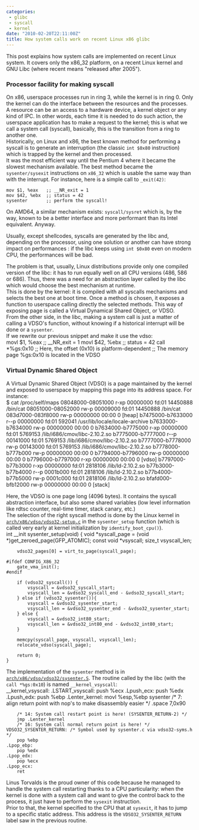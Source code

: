 ```yaml
---
categories: 
 - glibc
 - syscall
 - kernel
date: "2010-02-20T22:11:00Z"
title: How system calls work on recent Linux x86 glibc
---
```


This post explains how system calls are implemented on recent Linux
system. It covers only the x86\_32 platform, on a recent Linux kernel
and GNU Libc (where recent means "released after 2005").

### Processor facility for making syscall

On x86, userspace processes run in ring 3, while the kernel is in ring
0. Only the kernel can do the interface between the resources and the
processes.\
A resource can be an access to a hardware device, a kernel object or any
kind of IPC. In other words, each time it is needed to do such action,
the userspace application has to make a request to the kernel; this is
what we call a system call (syscall), basically, this is the transition
from a ring to another one.\
Historically, on Linux and x86, the best known method for performing a
syscall is to generate an interruption (the classic `int $0x80`
instruction) which is trapped by the kernel and then processed.\
It was the most efficient way until the Pentium 4 where it became the
slowest mechanism available. The best method became the
`sysenter/sysexit` instructions on `x86_32` which is usable the same way
than with the interrupt. For instance, here is a simple call to
`_exit(42)`:

    mov $1, %eax   ;; __NR_exit = 1
    mov $42, %ebx  ;; status = 42
    sysenter       ;; perform the syscall!

On AMD64, a similar mechanism exists: `syscall/sysret` which is, by
the way, known to be a better interface and more performant than its
Intel equivalent. Anyway.

Usually, except shellcodes, syscalls are generated by the libc and,
depending on the processor, using one solution or another can have
strong impact on performances : if the libc keeps using `int $0x80` even
on modern CPU, the performances will be bad.

The problem is that, usually, Linux distributions provide only one
compiled version of the libc: it has to run equally well on all CPU
versions (486, 586 or 686). Thus, there was a need for an abstraction
layer called by the libc which would choose the best mechanism at
runtime.\
This is done by the kernel: it is compiled with all syscalls mechanisms
and selects the best one at boot time. Once a method is chosen, it
exposes a function to userspace calling directly the selected methods.
This way of exposing page is called a Virtual Dynamical Shared Object,
or VDSO.\
From the other side, in the libc, making a system call is just a matter
of calling a VDSO's function, without knowing if a historical interrupt
will be done or a `sysenter`.\
If we rewrite our previous snippet and make it use the vdso:\
    movl $1, %eax   ;; __NR_exit = 1
    movl $42, %ebx   ;; status   = 42
    call *%gs:0x10  ;; Here, the offset (0x10) is platform-dependent
                    ;; The memory page %gs:0x10 is located in the VDSO

### Virtual Dynamic Shared Object

A Virtual Dynamic Shared Object (VDSO) is a page maintained by the
kernel and exposed to userspace by mapping this page into its address
space. For instance:\
    $ cat /proc/self/maps
    08048000-08051000 r-xp 00000000 fd:01 14450888   /bin/cat
    08051000-08052000 rw-p 00009000 fd:01 14450888   /bin/cat
    083d7000-083f8000 rw-p 00000000 00:00 0          [heap]
    b7475000-b7633000 r--p 00000000 fd:01 592041     /usr/lib/locale/locale-archive
    b7633000-b7634000 rw-p 00000000 00:00 0 
    b7634000-b7775000 r-xp 00000000 fd:01 5769153    /lib/i686/cmov/libc-2.10.2.so
    b7775000-b7777000 r--p 00141000 fd:01 5769153    /lib/i686/cmov/libc-2.10.2.so
    b7777000-b7778000 rw-p 00143000 fd:01 5769153    /lib/i686/cmov/libc-2.10.2.so
    b7778000-b777b000 rw-p 00000000 00:00 0 
    b7794000-b7796000 rw-p 00000000 00:00 0 
    b7796000-b7797000 r-xp 00000000 00:00 0          [vdso]
    b7797000-b77b3000 r-xp 00000000 fd:01 2818106    /lib/ld-2.10.2.so
    b77b3000-b77b4000 r--p 0001b000 fd:01 2818106    /lib/ld-2.10.2.so
    b77b4000-b77b5000 rw-p 0001c000 fd:01 2818106    /lib/ld-2.10.2.so
    bfafd000-bfb12000 rw-p 00000000 00:00 0          [stack]

Here, the VDSO is one page long (4096 bytes). It contains the syscall
abstraction interface, but also some shared variables (low level
information like rdtsc counter, real-time timer, stack canary, etc.)\
The selection of the right syscall method is done by the Linux kernel in
[`arch/x86/vdso/vdso32-setup.c`](http://lxr.linux.no/#linux+v2.6.32/arch/x86/vdso/vdso32-setup.c)
in the `sysenter_setup` function (which is called very early at kernel
initialization by `identify_boot_cpu()`).\
    int __init sysenter_setup(void)
    {
        void *syscall_page = (void *)get_zeroed_page(GFP_ATOMIC);
        const void *vsyscall;
        size_t vsyscall_len;

        vdso32_pages[0] = virt_to_page(syscall_page);

    #ifdef CONFIG_X86_32
        gate_vma_init();
    #endif

        if (vdso32_syscall()) {
            vsyscall = &vdso32_syscall_start;
            vsyscall_len = &vdso32_syscall_end - &vdso32_syscall_start;
        } else if (vdso32_sysenter()){
            vsyscall = &vdso32_sysenter_start;
            vsyscall_len = &vdso32_sysenter_end - &vdso32_sysenter_start;
        } else {
            vsyscall = &vdso32_int80_start;
            vsyscall_len = &vdso32_int80_end - &vdso32_int80_start;
        }

        memcpy(syscall_page, vsyscall, vsyscall_len);
        relocate_vdso(syscall_page);

        return 0;
    }

The implementation of the `sysenter` method is in
[`arch/x86/vdso/vdso32/sysenter.S`](http://lxr.linux.no/#linux+v2.6.32/arch/x86/vdso/vdso32/sysenter.S).
The routine called by the libc (with the `call *%gs:0x10`) is named
`__kernel_vsyscall`:\
      __kernel_vsyscall:
      .LSTART_vsyscall:
          push %ecx
      .Lpush_ecx:
          push %edx
      .Lpush_edx:
          push %ebp
      .Lenter_kernel:
          movl %esp,%ebp
          sysenter
        /* 7: align return point with nop's to make disassembly easier */
        .space 7,0x90

        /* 14: System call restart point is here! (SYSENTER_RETURN-2) */
        jmp .Lenter_kernel
        /* 16: System call normal return point is here! */
    VDSO32_SYSENTER_RETURN: /* Symbol used by sysenter.c via vdso32-syms.h */
        pop %ebp
    .Lpop_ebp:
        pop %edx
    .Lpop_edx:
        pop %ecx
    .Lpop_ecx:
        ret

Linus Torvalds is the proud owner of this code because he managed to
handle the system call restarting thanks to a CPU particularity: when
the kernel is done with a system call and want to give the control back
to the process, it just have to perform the `sysexit` instruction.\
Prior to that, the kernel specified to the CPU that at `sysexit`, it has
to jump to a specific static address. This address is the
`VDSO32_SYSENTER_RETURN` label saw in the previous routine.

</div>

